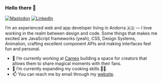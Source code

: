 ### Hello there 👋

[![Mastodon](https://img.shields.io/badge/-MASTODON-%232B90D9?style=flat&logo=mastodon&logoColor=white)](http://mastodon.social/@castrolem)
[![LinkedIn](https://img.shields.io/badge/linkedin-%230077B5.svg?style=flat&logo=linkedin&logoColor=white)](https://www.linkedin.com/in/castrolem/)


I’m an experienced web and app developer living in Andorra 🇦🇩 — I love working in the realm between design and code. Some things that makes me excited are JavaScript frameworks (yeah), CSS, Design Systems, Animation, crafting excellent component APIs and making interfaces feel fun and personal.

- 🔭 I’m currently working at [Cameo](https://cameo.com) building a space for creators that allows them to share magical moments with their fans.
- 🌱 I’m currently expanding my cooking skills 👨‍🍳.
- 📫 You can reach me by email through my [website](https://luiscastro.co).

<!--
**castrolem/castrolem** is a ✨ _special_ ✨ repository because its `README.md` (this file) appears on your GitHub profile.

Here are some ideas to get you started:

- 🔭 I’m currently working on ...
- 🌱 I’m currently learning ...
- 👯 I’m looking to collaborate on ...
- 🤔 I’m looking for help with ...
- 💬 Ask me about ...
- 📫 How to reach me: ...
- 😄 Pronouns: ...
- ⚡ Fun fact: ...
-->
